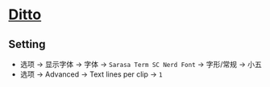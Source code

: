 # [Ditto](https://ditto-cp.sourceforge.io)

## Setting

- 选项 → 显示字体 → 字体 → `Sarasa Term SC Nerd Font` → 字形/常规 → 小五
- 选项 → Advanced → Text lines per clip → `1`